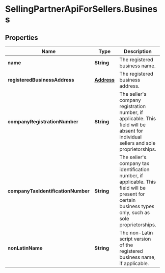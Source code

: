 # SellingPartnerApiForSellers.Business

## Properties
Name | Type | Description | Notes
------------ | ------------- | ------------- | -------------
**name** | **String** | The registered business name. | 
**registeredBusinessAddress** | [**Address**](Address.md) | The registered business address. | 
**companyRegistrationNumber** | **String** | The seller's company registration number, if applicable. This field will be absent for individual sellers and sole proprietorships. | [optional] 
**companyTaxIdentificationNumber** | **String** | The seller's company tax identification number, if applicable. This field will be present for certain business types only, such as sole proprietorships. | [optional] 
**nonLatinName** | **String** | The non-Latin script version of the registered business name, if applicable. | [optional] 


